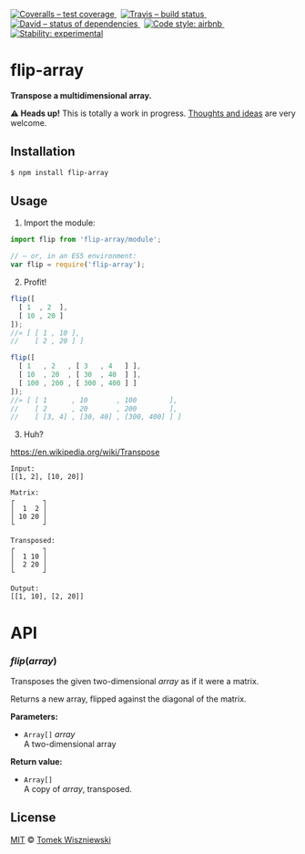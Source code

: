 [![Coveralls – test coverage
](https://img.shields.io/coveralls/tomekwi/flip-array.svg?style=flat-square)
](https://coveralls.io/r/tomekwi/flip-array)
 [![Travis – build status
](https://img.shields.io/travis/tomekwi/flip-array/master.svg?style=flat-square)
](https://travis-ci.org/tomekwi/flip-array)
 [![David – status of dependencies
](https://img.shields.io/david/tomekwi/flip-array.svg?style=flat-square)
](https://david-dm.org/tomekwi/flip-array)
 [![Code style: airbnb
](https://img.shields.io/badge/code%20style-airbnb-blue.svg?style=flat-square)
](https://github.com/airbnb/javascript)
 [![Stability: experimental
](https://img.shields.io/badge/stability-experimental-red.svg?style=flat-square)
](https://nodejs.org/api/documentation.html#documentation_stability_index)




flip-array
==========

**Transpose a multidimensional array.**


**⚠ Heads up!** This is totally a work in progress. [Thoughts and ideas][] are very welcome.

[Thoughts and ideas]:  https://github.com/tomekwi/flip-array/issues




Installation
------------

```sh
$ npm install flip-array
```




Usage
-----

1) Import the module:

```js
import flip from 'flip-array/module';

// – or, in an ES5 environment:
var flip = require('flip-array');
```


2) Profit!

```js
flip([
  [ 1  , 2  ],
  [ 10 , 20 ]
]);
//» [ [ 1 , 10 ],
//    [ 2 , 20 ] ]

flip([
  [ 1   , 2   , [ 3   , 4   ] ],
  [ 10  , 20  , [ 30  , 40  ] ],
  [ 100 , 200 , [ 300 , 400 ] ]
]);
//» [ [ 1      , 10       , 100        ],
//    [ 2      , 20       , 200        ],
//    [ [3, 4] , [30, 40] , [300, 400] ] ]
```


3) Huh?

https://en.wikipedia.org/wiki/Transpose

```
Input:
[[1, 2], [10, 20]]

Matrix:
┌       ┐
│  1  2 │
│ 10 20 │
└       ┘

Transposed:
┌       ┐
│  1 10 │
│  2 20 │
└       ┘

Output:
[[1, 10], [2, 20]]
```




API
===

###  *flip*(*array*)  ###

Transposes the given two-dimensional *array* as if it were a matrix.

Returns a new array, flipped against the diagonal of the matrix.

**Parameters:**
- `Array[]` *array*  
  A two-dimensional array

**Return value:**
- `Array[]`  
  A copy of *array*, transposed.




License
-------

[MIT][] © [Tomek Wiszniewski][]

[MIT]: ./License.md
[Tomek Wiszniewski]: https://github.com/tomekwi
